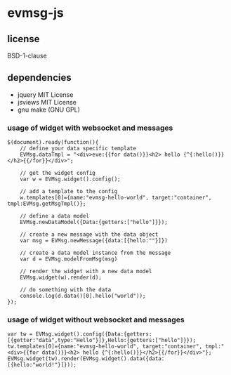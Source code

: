 # evmsg-js

## license
BSD-1-clause

## dependencies
- jquery MIT License
- jsviews MIT License
- gnu make (GNU GPL)

### usage of widget with websocket and messages
```
$(document).ready(function(){
    // define your data specific template
    EVMsg.dataTmpl = "<div>eve:{{for data()}}<h2> hello {^{:hello()}}</h2>{{/for}}</div>";

    // get the widget config
    var w = EVMsg.widget().config();

    // add a template to the config
    w.templates[0]={name:"evmsg-hello-world", target:"container", tmpl:EVMsg.getMsgTmpl()};

    // define a data model
    EVMsg.newDataModel({Data:{getters:["hello"]}});

    // create a new message with the data object
    var msg = EVMsg.newMessage({data:[{hello:""}]})

    // create a data model instance from the message
    var d = EVMsg.modelFromMsg(msg)

    // render the widget with a new data model
    EVMsg.widget(w).render(d);

    // do something with the data
    console.log(d.data()[0].hello("world"));
});
```

### usage of widget without websocket and messages
```
var tw = EVMsg.widget().config({Data:{getters:[{getter:"data",type:"Hello"}]},Hello:{getters:["hello"]}});
tw.templates[0]={name:"evmsg-hello-world", target:"container", tmpl:"<div>{{for data()}}<h2> hello {^{:hello()}}</h2>{{/for}}</div>"};
EVMsg.widget(tw).render(EVMsg.widget().data({data:[{hello:"world!"}]}));

```

